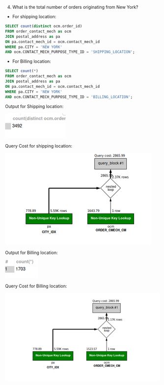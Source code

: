 4. What is the total number of orders originating from New York?

- For shipping location:
```sql 
SELECT count(distinct ocm.order_id)
FROM order_contact_mech as ocm
JOIN postal_address as pa  
ON pa.contact_mech_id = ocm.contact_mech_id
WHERE pa.CITY = 'NEW YORK'
AND ocm.CONTACT_MECH_PURPOSE_TYPE_ID = 'SHIPPING_LOCATION';
```
- For Billing location:

```sql
SELECT count(*)
FROM order_contact_mech as ocm
JOIN postal_address as pa  
ON pa.contact_mech_id = ocm.contact_mech_id
WHERE pa.CITY = 'NEW YORK'
AND ocm.CONTACT_MECH_PURPOSE_TYPE_ID = 'BILLING_LOCATION';

```
Output for Shipping location:

![Alt text](<Screenshot from 2024-02-29 15-48-13.png>)


Query Cost for shipping location:

![Alt text](<Screenshot from 2024-02-29 15-48-45.png>)

Output for Billing location:

![Alt text](<Screenshot from 2024-02-29 15-48-55.png>)

Query Cost for Billing location:

![Alt text](<Screenshot from 2024-02-29 15-49-03.png>)
